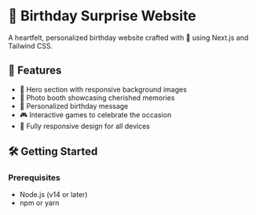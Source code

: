# 🎉 Birthday Surprise Website

A heartfelt, personalized birthday website crafted with 💖 using Next.js and Tailwind CSS.

## 🚀 Features

- 🎈 Hero section with responsive background images
- 📸 Photo booth showcasing cherished memories
- 💌 Personalized birthday message
- 🎮 Interactive games to celebrate the occasion
- 📱 Fully responsive design for all devices

## 🛠️ Getting Started

### Prerequisites

- Node.js (v14 or later)
- npm or yarn


